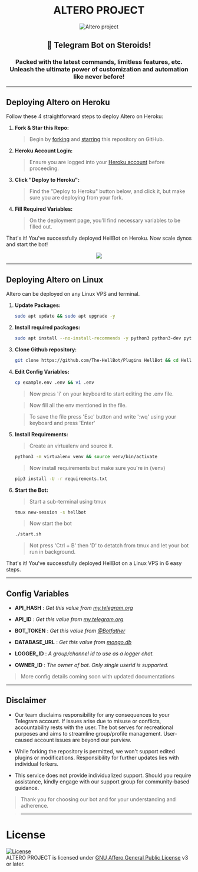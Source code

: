 <h1 align="center"><b>ALTERO PROJECT</b></h1>

<p align="center"><img src="(https://telegra.ph//file/2178f3294bb1b72d38b77.png)" alt="Altero project"></p>

<h2 align="center">🚀 Telegram Bot on Steroids!</h3>

<h3 align="center">
    Packed with the latest commands, limitless features, etc. </br>
    Unleash the ultimate power of customization and automation like never before!
</h3>

---

## Deploying Altero on Heroku

Follow these 4 straightforward steps to deploy Altero on Heroku:

1. **Fork & Star this Repo:**
    > Begin by [forking](https://github.com/The-Hellbot/Hellbot/fork) and [starring](https://github.com/The-Hellbot/Hellbot/) this repository on GitHub.

2. **Heroku Account Login:**
   > Ensure you are logged into your [Heroku account](https://dashboard.heroku.com) before proceeding.

3. **Click "Deploy to Heroku":**
   > Find the "Deploy to Heroku" button below, and click it, but make sure you are deploying from your fork.

4. **Fill Required Variables:**
   > On the deployment page, you'll find necessary variables to be filled out.

That's it! You've successfully deployed HellBot on Heroku. Now scale dynos and start the bot!

<p align="center">
    <a href="https://heroku.com/deploy"><img src="https://img.shields.io/badge/HellBot-Deploy%20To%20Heroku-black?style=for-the-badge&logo=heroku"/></a>
</p>

---

## Deploying Altero on Linux

Altero can be deployed on any Linux VPS and terminal.

1. **Update Packages:**   
    ```bash
    sudo apt update && sudo apt upgrade -y
   ```

2. **Install required packages:**
    ```bash
    sudo apt install --no-install-recommends -y python3 python3-dev python3-pip python3-virtualenv git mediainfo nano ffmpeg unzip tmux
    ```
   
3. **Clone Github repository:**
   ```bash
   git clone https://github.com/The-HellBot/Plugins HellBot && cd HellBot
   ```

4. **Edit Config Variables:**
   ```bash
   cp example.env .env && vi .env
   ```
   > Now press 'i' on your keyboard to start editing the .env file.
   
   > Now fill all the env mentioned in the file.
   
   > To save the file press 'Esc' button and write ':wq' using your keyboard and press 'Enter'

5. **Install Requirements:**
    > Create an virtualenv and source it.
    ```bash
    python3 -m virtualenv venv && source venv/bin/activate
    ```
    > Now install requirements but make sure you're in (venv)
    ```bash
    pip3 install -U -r requirements.txt
    ```

6. **Start the Bot:**
    > Start a sub-terminal using tmux
    ```bash
    tmux new-session -s hellbot
    ```
    > Now start the bot
    ```bash
    ./start.sh
    ```
    > Not press 'Ctrl + B' then 'D' to detatch from tmux and let your bot run in background.

That's it! You've successfully deployed HellBot on a Linux VPS in 6 easy steps.

---

## Config Variables

- **API_HASH** : _Get this value from [my.telegram.org](https://my.telegram.org)_

- **API_ID** : _Get this value from [my.telegram.org](https://my.telegram.org)_

- **BOT_TOKEN** : _Get this value from [@Botfather](https://telegram.dog/BotFather)_

- **DATABASE_URL** : _Get this value from [mongo.db](https://account.mongodb.com/account/login)_

- **LOGGER_ID** : _A group/channel id to use as a logger chat._

- **OWNER_ID** : _The owner of bot. Only single userid is supported._

> More config details coming soon with updated documentations

---

## Disclaimer

- Our team disclaims responsibility for any consequences to your Telegram account.
If issues arise due to misuse or conflicts, accountability rests with the user.
The bot serves for recreational purposes and aims to streamline group/profile management.
User-caused account issues are beyond our purview.

- While forking the repository is permitted, we won't support edited plugins or modifications.
Responsibility for further updates lies with individual forkers. 

- This service does not provide individualized support.
Should you require assistance, kindly engage with our support group for community-based guidance.

> Thank you for choosing our bot and for your understanding and adherence.

> ---

# License
[![License](https://www.gnu.org/graphics/agplv3-155x51.png)](LICENSE)   
ALTERO PROJECT is licensed under [GNU Affero General Public License](https://www.gnu.org/licenses/agpl-3.0.en.html) v3 or later.
